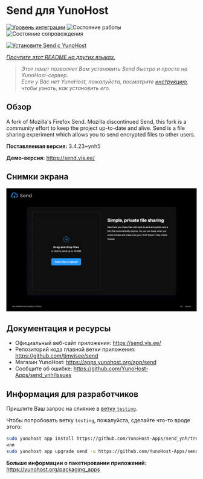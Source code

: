 <!--
Важно: этот README был автоматически сгенерирован <https://github.com/YunoHost/apps/tree/master/tools/readme_generator>
Он НЕ ДОЛЖЕН редактироваться вручную.
-->

# Send для YunoHost

[![Уровень интеграции](https://dash.yunohost.org/integration/send.svg)](https://ci-apps.yunohost.org/ci/apps/send/) ![Состояние работы](https://ci-apps.yunohost.org/ci/badges/send.status.svg) ![Состояние сопровождения](https://ci-apps.yunohost.org/ci/badges/send.maintain.svg)

[![Установите Send с YunoHost](https://install-app.yunohost.org/install-with-yunohost.svg)](https://install-app.yunohost.org/?app=send)

*[Прочтите этот README на других языках.](./ALL_README.md)*

> *Этот пакет позволяет Вам установить Send быстро и просто на YunoHost-сервер.*  
> *Если у Вас нет YunoHost, пожалуйста, посмотрите [инструкцию](https://yunohost.org/install), чтобы узнать, как установить его.*

## Обзор

A fork of Mozilla's Firefox Send. Mozilla discontinued Send, this fork is a community effort to keep the project up-to-date and alive.
Send is a file sharing experiment which allows you to send encrypted files to other users.


**Поставляемая версия:** 3.4.23~ynh5

**Демо-версия:** <https://send.vis.ee/>

## Снимки экрана

![Снимок экрана Send](./doc/screenshots/screenshot.png)

## Документация и ресурсы

- Официальный веб-сайт приложения: <https://send.vis.ee/>
- Репозиторий кода главной ветки приложения: <https://github.com/timvisee/send>
- Магазин YunoHost: <https://apps.yunohost.org/app/send>
- Сообщите об ошибке: <https://github.com/YunoHost-Apps/send_ynh/issues>

## Информация для разработчиков

Пришлите Ваш запрос на слияние в [ветку `testing`](https://github.com/YunoHost-Apps/send_ynh/tree/testing).

Чтобы попробовать ветку `testing`, пожалуйста, сделайте что-то вроде этого:

```bash
sudo yunohost app install https://github.com/YunoHost-Apps/send_ynh/tree/testing --debug
или
sudo yunohost app upgrade send -u https://github.com/YunoHost-Apps/send_ynh/tree/testing --debug
```

**Больше информации о пакетировании приложений:** <https://yunohost.org/packaging_apps>
